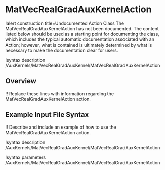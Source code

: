 # MatVecRealGradAuxKernelAction

!alert construction title=Undocumented Action Class
The MatVecRealGradAuxKernelAction has not been documented. The content listed below should be used as a starting point for
documenting the class, which includes the typical automatic documentation associated with an Action;
however, what is contained is ultimately determined by what is necessary to make the documentation
clear for users.

!syntax description /AuxKernels/MatVecRealGradAuxKernel/MatVecRealGradAuxKernelAction

## Overview

!! Replace these lines with information regarding the MatVecRealGradAuxKernelAction action.

## Example Input File Syntax

!! Describe and include an example of how to use the MatVecRealGradAuxKernelAction action.

!syntax description /AuxKernels/MatVecRealGradAuxKernel/MatVecRealGradAuxKernelAction

!syntax parameters /AuxKernels/MatVecRealGradAuxKernel/MatVecRealGradAuxKernelAction
